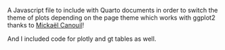 A Javascript file to include with Quarto documents in order to switch the theme of plots depending on the page theme which works with ggplot2 thanks to [Mickaël Canouil](https://mickael.canouil.fr/posts/2023-05-30-quarto-light-dark/)!

And I included code for plotly and gt tables as well.
